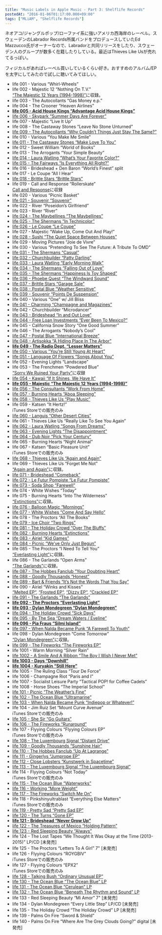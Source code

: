 ```yaml
---
title: "Music Labels in Apple Music - Part 3: Shelflife Records"
postedAt: "2016-01-06T01:17:00.000+09:00"
tags: ["MLiAM", "Shelflife Records"]
---
```


ネオアコ/ジャングルポップ/ローファイ系に強いアメリカ西海岸のレーベル。スウェーデンのLabrador Records所属バンドをプロデュースしていたEd Mazzucco氏がオーナーなので、Labradorと共同リリースをしたり、スウェーデン人のグループが数多く在籍したりしている。最近はThieves Like Usが売れてるっぽい。  

フィジカルがあればレーベル買いしているくらい好き。おすすめのアルバム/EPを太字にしてみたので試しに聴いてみてほしい。

* life 001 - Various “Whirl-Wheels”
* life 002 - Majestic 12 “Nothing On T.V.”  
[“The Majestic 12 Years (1994-1998)”](https://itun.es/jp/VgcTN)に収録。
* life 003 - The Autocollants “Gas Money e.p.”
* life 004 - The Crooner “Heaven Airlines”
* **[life 005 - Acid House Kings “Advantage Acid House Kings”](https://itun.es/jp/4EvMp)**
* [life 006 - Skypark “Summer Days Are Forever”](https://itun.es/jp/y1kYu)
* life 007 - Majestic “Live It Up”
* life 008 - The Castaway Stones “Leave No Stone Unturned”
* [life 009 - The Autocollants “Why Couldn’t Things Just Stay The Same?”](https://itun.es/jp/Q%5FkYu)
* life 010 - Various “You Make Me Smile”
* [life 011 - The Castaway Stones “Make Love To You”](https://itun.es/jp/fhlYu)
* life 012 - Sweet William “World of Books”
* life 013 - The Arrogants “Your Simple Beauty”
* [life 014 - Laura Watling “What’s Your Favorite Color?”](https://itun.es/jp/uVkYu)
* [life 015 - The Fairways “Is Everything All Right?”](https://itun.es/jp/%5FelYu)
* life 016 - Brideshead + Den Baron “World’s Finest” split
* life 017 - Le Coupe “All I Hear”
* [life 018 - Brittle Stars “Brittle Stars”](https://itun.es/jp/RvhLj)
* life 019 - Call and Response “Rollerskate”  
[Call and Response](https://itun.es/jp/7kydn)に収録
* life 020 - Various “Picnic Basket”
* [life 021 - Souvenir “Souvenir”](https://itun.es/jp/wCsvK)
* life 022 - River “Poseidon’s Girlfriend”
* life 023 - River “River”
* [life 024 - The Maybellines “The Maybellines”](https://itun.es/jp/%5FmlYu)
* [life 025 - The Shermans “In Technicolor”](https://itun.es/jp/-QnYu)
* [life 026 - Le Coupe “Le Coupe”](https://itun.es/jp/TPkYu)
* life 027 - Majestic “Wake Up, Come Out And Play!”
* [life 028 - Sushi “The Quiet Space Between Houses”](https://itun.es/jp/GulYu)
* life 029 - Moving Pictures “Joie de Vivre”
* life 030 - Various “Pretending To See The Future: A Tribute To OMD”
* [life 031 - The Shermans “Casual”](https://itun.es/jp/%5FSnYu)
* [life 032 - Churchbuilder “Patty Darling”](https://itun.es/jp/NblYu)
* [life 033 - Laura Watling “Early Morning Walk”](https://itun.es/jp/LLnYu)
* [life 034 - The Shermans “Falling Out of Love”](https://itun.es/jp/jelYu)
* [life 035 - The Shermans “Happiness Is Toy Shaped”](https://itun.es/jp/KcoYu)
* [life 036 - Phoebe Quest “The Windward Sound”](https://itun.es/jp/TSkYu)
* [life 037 - Brittle Stars “Garage Sale”](https://itun.es/jp/db7Lj)
* [life 038 - Postal Blue “Weather Sensitive”](https://itun.es/jp/BxWX%5F)
* [life 039 - Souvenir “Points De Suspension”](https://itun.es/jp/%5FLtvK)
* life 040 - Various “One” w/ Jill Bliss
* [life 041 - Charming “Champagne and Magazines”](https://itun.es/jp/Vxffm)
* life 042 - Churchbuilder “Microdancer”
* [life 043 - Brideshead “In and Out Love”](https://itun.es/jp/v4sCt)
* [life 044 - Free Loan Investments “Ever Been To Mexico?”](https://itun.es/jp/qhlYu)
* life 045 - California Snow Story “One Good Summer”
* life 046 - The Arrogants “Nobody’s Cool”
* [life 047 - Postal Blue “International Breeze”](https://itun.es/jp/g2oZ%5F)
* [life 048 - Artisokka “A Hiding Place In The Arbor”](https://itun.es/jp/i8kYu)
* **[life 049 - The Radio Dept. “Lesser Matters”](https://itun.es/jp/7DFpb)**
* [life 050 - Various “You’re Still Young At Heart”](https://itun.es/jp/HBlYu)
* [life 051 - Language Of Flowers “Songs About You”](https://itun.es/jp/WtlYu)
* life 052 - Evening Lights “Landscape”
* life 053 - The Frenchmen “Powdered Blue”  
[“Sorry We Ruined Your Party”](https://itun.es/jp/tTWIe)に収録
* [life 054 - Kawaii “If It Shines, We Have It”](https://itun.es/jp/iYkYu)
* **[life 055 - Majestic “The Majestic 12 Years (1994-1998)”](https://itun.es/jp/VgcTN)**
* [life 056 - The Consultants “Work From Home”](https://itun.es/jp/JalYu)
* [life 057 - Burning Hearts “Aboa Sleeping”](https://itun.es/jp/7nwkL)
* [life 058 - Thieves Like Us “Play Music”](https://itun.es/jp/wIeyr)
* life 059 - Katsen “It Hertz!”  
iTunes Storeでの販売のみ
* [life 060 - Languis “Other Desert Cities”](https://itun.es/jp/E4Oaj)
* life 061 - Thieves Like Us “Really Like To See You Again”
* [life 062 - Laura Watling “Songs From Dreams”](https://itun.es/jp/bzT0F)
* [life 063 - Evening Lights “The Disappointment”](https://itun.es/jp/gqxWF)
* [life 064 - Dub Noir “Pick Your Century”](https://itun.es/jp/VttQN)
* life 065 - Burning Hearts “Night Animal”
* life 067 - Katsen “Basic Pleasure Unit”  
iTunes Storeでの販売のみ
* [life 068 - Thieves Like Us “Again and Again”](https://itun.es/jp/XAfK9)
* life 069 - Thieves Like Us “Forget Me Not”  
[“Again and Again”](https://itun.es/jp/XAfK9)に収録。
* [life 071 - Brideshead “Comeback”](https://itun.es/jp/jeaHD)
* [life 072 - Le Futur Pompiste “Le Futur Pompiste”](https://itun.es/jp/9GcFy)
* [life 073 - Soda Shop “Farewell”](https://itun.es/jp/75u3y)
* life 074 - White Wishes “Today”
* life 075 - Burning Hearts “Into The Wilderness”  
[“Extinctions”](https://itun.es/jp/U3LE7)に収録。
* [life 076 - Balloon Magic “Mornings”](https://itun.es/jp/-RqlC)
* [life 077 - White Wishes “Come And Say Hello”](https://itun.es/jp/akbsB)
* life 078 - The Proctors “All The Books”
* [life 079 - Ice Choir “Two Rings”](https://itun.es/jp/pWGtC)
* [life 081 - The Holiday Crowd “Over The Bluffs”](https://itun.es/jp/Bj3rD)
* [life 082 - Burning Hearts “Extinctions”](https://itun.es/jp/U3LE7)
* [life 083 - Airiel “Kid Games”](https://itun.es/jp/8eB6E)
* [life 084 - Picnic “We’ve Only Just Begun”](https://itun.es/jp/4b3Y0)
* life 085 - The Proctors “I Need To Tell You”  
[“Everlasting Light”](https://itun.es/jp/EXxNO)に収録。
* life 086 - The Garlands “Open Arms”  
[“The Garlands”](https://itun.es/jp/QBYxI)に収録。
* [life 087 - The Hobbes Fanclub “Your Doubting Heart”](https://itun.es/jp/zy4LG)
* [life 088 - Goodly Thousands “Honest”](https://itun.es/jp/IH8RJ)
* [life 089 - Bart & Friends “It’s Not the Words That You Say”](https://itun.es/jp/s2EZG)
* life 090 - Airiel “Winks and Kisses”  
[“Melted EP“](https://itun.es/jp/7oZIe), [“Frosted EP“](https://itun.es/jp/RYt3e), [“Dizzy EP“](https://itun.es/jp/zoZIe), [“Crackled EP“](https://itun.es/jp/KPWIe)
* [life 091 - The Garlands “The Garlands”](https://itun.es/jp/QBYxI)
* **[life 092 - The Proctors “Everlasting Light”](https://itun.es/jp/EXxNO)**
* **[life 093 - Dylan Mondegreen “Dylan Mondegreen”](https://itun.es/jp/TfddH)**
* [life 094 - The Holiday Crowd “Sick Days”](https://itun.es/jp/ViOmI)
* [life 095 - By The Sea “Dream Waters / Eveline”](https://itun.es/jp/2BYnH)
* **[life 096 - Pia Fraus “Silmi Island”](https://itun.es/jp/Zmkj0)**
* [life 097 - When Nalda Became Punk “A Farewell To Youth”](https://itun.es/jp/2qaXJ)
* life 098 - Dylan Mondegreen “Come Tomorrow”  
[“Dylan Mondegreen”](https://itun.es/jp/TfddH)に収録。
* [life 099 - The Fireworks “The Fireworks EP”](https://itun.es/jp/nunkK)
* life 1001 - Warm Morning “Silver Rain”
* [life 1002 - A Smile And A Ribbon “The Boy I Wish I Never Met”](https://itun.es/jp/M3hpz)
* **[life 1003 - Days “Downhill”](https://itun.es/jp/MOIJz)**
* **[life 1004 - Kuryakin “Still Here”](https://itun.es/jp/1Gt-z)**
* life 1005 - The Ruling Class “Tour De Force”
* life 1006 - Champagne Riot “Paris and I”
* life 1007 - Socialist Leisure Party “Tactical POP! for Coffee Cadets”
* life 1008 - Horse Shoes “The Imperial School”
* [life 101 - Picnic “The Weather’s Fine”](https://itun.es/jp/28B00)
* [life 102 - The Ocean Blue “Ultramarine”](https://itun.es/jp/87V3J)
* [life 103 - When Nalda Became Punk “Indiepop or Whatever!”](https://itun.es/jp/1-QfW)
* life 104 - Jim Ruiz Set “Mount Curve Avenue”  
iTunes Storeでの販売のみ
* [life 105 - She Sir “Go Guitars”](https://itun.es/jp/Es%5FjW)
* [life 106 - The Fireworks “Runaround”](https://itun.es/jp/qlWgS)
* life 107 - Flyying Colours “Flyying Colours EP”  
iTunes Storeでの販売のみ
* [life 108 - The Luxembourg Signal “Distant Drive”](https://itun.es/jp/RhQiZ)
* [life 109 - Goodly Thousands “Sunshine Hair”](https://itun.es/jp/lLJB5)
* [life 110 - The Hobbes Fanclub “Up At Lagrange”](https://itun.es/jp/Q-121)
* [life 111 - Gingerlys “Jumprope EP”](https://itun.es/jp/1HT00)
* [life 112 - Close Lobsters “Kunstwerk in Spacetime”](https://itun.es/jp/gRwd0)
* [life 113 - The Luxembourg Signal “The Luxembourg Signal”](https://itun.es/jp/WMJI2)
* life 114 - Flyying Colours “Not Today”  
iTunes Storeでの販売のみ
* [life 115 - The Ocean Blue “Waterworks”](https://itun.es/jp/pM9a2)
* [life 116 - Working “More Weight”](https://itun.es/jp/kuBO1)
* [life 117 - The Fireworks “Switch Me On”](https://itun.es/jp/pjhr5)
* life 118 - Pinkshinyultrablast “Everything Else Matters”  
iTunes Storeでの販売のみ
* [life 119 - Pretty Sad “Pretty Sad EP”](https://itun.es/jp/8Mou3)
* [life 120 - The Turns “Gone EP”](https://itun.es/jp/3a0N4)
* **[life 121 - Brideshead “Never Grow Up”](http://Brideshead%20%22Never%20Grow%20Up%22)**
* [life 122 - The Treasures of Mexico “Holding Pattern”](https://itun.es/jp/PecM7)
* [life 123 - Red Sleeping Beauty “Always”](https://itun.es/jp/kuH29)
* life 124 - The Lost Tapes “We Thought It Was Okay at the Time (2013-2015)” LP/CD \[未発売\]
* life 125 - The Proctors “Letters To A Girl” 7" \[未発売\]
* life 126 - Flyying Colours “ROYGBIV”  
iTunes Storeでの販売のみ
* life 127 - Flyying Colours “EPX2”  
iTunes Storeでの販売のみ
* [life 128 - Talking Bush “Ordinary Unusual EP”](https://itun.es/jp/ulyg8)
* [life 130 - The Ocean Blue “The Ocean Blue” LP](https://itun.es/jp/sDsas)
* [life 131 - The Ocean Blue “Cerulean” LP](https://itun.es/jp/C6mYd)
* [life 132 - The Ocean Blue “Beneath The Rhythm and Sound” LP](https://itun.es/jp/FdRde)
* life 133 - Red Sleeping Beauty “Mi Amor” 7" \[未発売\]
* life 134 - Dylan Mondegreen “Every Little Step” LP/CD \[未発売\]
* life 135 - The Holiday Crowd “The Holiday Crowd” LP \[未発売\]
* life 139 - Palms On Fire “Sword & Shield”
* life 140 - Palms On Fire “Where Are The Grey Clouds Going?” digital \[未発売\]